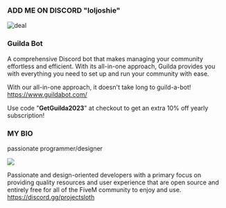 ### ADD ME ON DISCORD "loljoshie"
![deal](https://github.com/loljoshie/loljoshie/assets/91661118/657bb1ff-c98e-4e9b-8cf4-57701658e830)

### Guilda Bot
A comprehensive Discord bot that makes managing your community effortless and efficient. With its all-in-one approach, Guilda provides you with everything you need to set up and run your community with ease.

With our all-in-one approach, it doesn't take long to guild-a-bot! https://www.guildabot.com/

Use code "**GetGuilda2023**" at checkout to get an extra 10% off yearly subscription!

### MY BIO

passionate programmer/designer

![](https://komarev.com/ghpvc/?username=loljoshie&label=VIEWS)

Passionate and design-oriented developers with a primary focus on providing quality resources and user experience that are open source and entirely free for all of the FiveM community to enjoy and use. https://discord.gg/projectsloth
